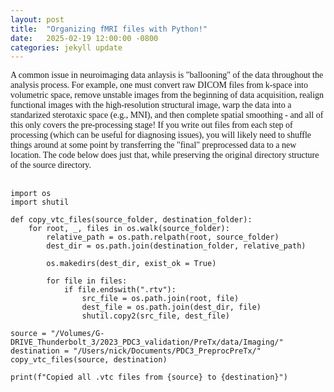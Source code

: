 ```yaml
---
layout: post
title:  "Organizing fMRI files with Python!"
date:   2025-02-19 12:00:00 -0800
categories: jekyll update
---
```


<body style="font-family: Optima">

A common issue in neuroimaging data anlaysis is "ballooning" of the data throughout the analysis process. For example, one must convert raw DICOM files from k-space into volumetric space, remove unstable images from the beginning of data acquisition, realign functional images with the high-resolution structural image, warp the data into a standarized sterotaxic space (e.g., MNI), and then complete spatial smoothing - and all of this only covers the pre-processing stage! If you write out files from each step of processing (which can be useful for diagnosing issues), you will likely need to shuffle things around at some point by transferring the "final" preprocessed data to a new location. The code below does just that, while preserving the original directory structure of the source directory. 
<br>
<br>
<pre><code class="language-python">import os
import shutil

def copy_vtc_files(source_folder, destination_folder):
    for root, _, files in os.walk(source_folder):
        relative_path = os.path.relpath(root, source_folder)
        dest_dir = os.path.join(destination_folder, relative_path)
    
        os.makedirs(dest_dir, exist_ok = True)
    
        for file in files:
            if file.endswith(".rtv"):
                src_file = os.path.join(root, file)
                dest_file = os.path.join(dest_dir, file)
                shutil.copy2(src_file, dest_file)
                
source = "/Volumes/G-DRIVE_Thunderbolt_3/2023_PDC3_validation/PreTx/data/Imaging/"
destination = "/Users/nick/Documents/PDC3_PreprocPreTx/"
copy_vtc_files(source, destination)

print(f"Copied all .vtc files from {source} to {destination}")
</code></pre>


